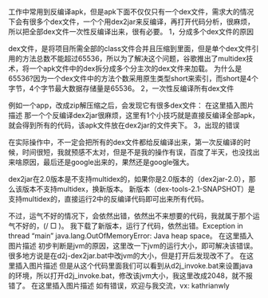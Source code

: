 工作中常用到反编译apk，但是apk下面不仅仅只有一个dex文件，需求大的情况下会有很多个dex文件，一个个用dex2jar来反编译，再打开代码分析，很麻烦，所以把全部dex文件一次性反编译出来，很有必要。
1，分成多个dex文件的原因

dex文件，是将项目所需全部的class文件合并且压缩到里面，但是单个dex文件引用的方法总数不能超过65536，所以为了解决这个问题，谷歌推出了multidex技术，将一个apk文件中的dex拆分成多个分主次的dex文件来加载。
为什么是65536?因为一个dex文件中的方法个数采用原生类型short来索引，而short是4个字节，4个字节最大数据存储量是65536。
2，一次性反编译所有dex文件

例如一个app，改成zip解压缩之后，会发现它有很多dex文件：
在这里插入图片描述
那一个个反编译dex2jar很麻烦，这里有1个小技巧就是直接反编译全部apk，就会得到所有的代码，该apk文件放在dex2jar的文件夹下。
3，出现的错误

在实际操作中，不一定会把所有的dex文件都给反编译出来，第一次反编译的时候，时间很短，我就预感不太对，但是不是我的操作有误，百度了半天，也没找出来啥原因，最后还是google出来的，果然还是google强大。

dex2jar在2.0版本是不支持multidex的，如果你是2.0版本的（dex2jar-2.0），那么该版本不支持multidex，换新版本。
新版本（dex-tools-2.1-SNAPSHOT）是支持multidex的，直接运行2中的反编译代码即可出来所有代码。

不过，运气不好的情况下，会依然出错，依然出不来想要的代码，我就属于那个运气不好的，(/ □ )。
我下载了新版本，运行了代码，依然出错。Exception in thread “main” java.lang.OutOfMemoryError: Java heap space。
在这里插入图片描述
初步判断是jvm的原因，这里改一下jvm的运行大小，即可解决该错误。很多地方说是在d2j-dex2jar.bat中改jvm的大小，但是打开后发现改不了。
在这里插入图片描述
但是从这个代码里面我们可以看到从d2j_invoke.bat来设置java的环境，所以打开d2j_invoke.bat，修改该jvm大小，我这里改成2048，就不报错了。
在这里插入图片描述
如有错误，欢迎与我交流，vx: kathrianwly
